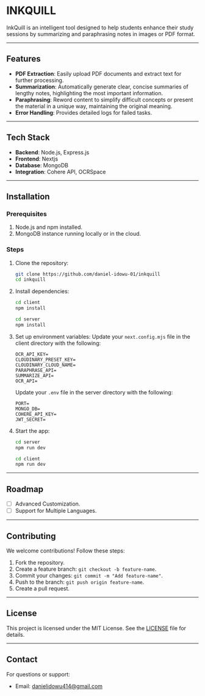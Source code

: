 # INKQUILL

InkQuill is an intelligent tool designed to help students enhance their study sessions by summarizing and paraphrasing notes in images or PDF format.

---
## Features

- **PDF Extraction**: Easily upload PDF documents and extract text for further processing.
- **Summarization**: Automatically generate clear, concise summaries of lengthy notes, highlighting the most important information.
- **Paraphrasing**: Reword content to simplify difficult concepts or present the material in a unique way, maintaining the original meaning.
- **Error Handling**: Provides detailed logs for failed tasks.

---
## Tech Stack

- **Backend**: Node.js, Express.js
- **Frontend**: Nextjs
- **Database**: MongoDB
- **Integration**: Cohere API, OCRSpace

---
## Installation

### Prerequisites

1. Node.js and npm installed.
2. MongoDB instance running locally or in the cloud.

### Steps

1. Clone the repository:
   ```bash
   git clone https://github.com/daniel-idowu-01/inkquill
   cd inkquill
   ```

2. Install dependencies:
   ```bash
   cd client
   npm install
   ```
   ```bash
   cd server
   npm install
   ```

3. Set up environment variables:
  Update your `next.config.mjs` file in the client directory with the following:
   ```env
   OCR_API_KEY=
   CLOUDINARY_PRESET_KEY=
   CLOUDINARY_CLOUD_NAME=
   PARAPHRASE_API=
   SUMMARIZE_API=
   OCR_API=
   ```
   Update your `.env` file in the server directory with the following:
   ```env
   PORT=
   MONGO_DB=
   COHERE_API_KEY=
   JWT_SECRET=
   ```

4. Start the app:
   ```bash
   cd server
   npm run dev
   ```
   ```bash
   cd client
   npm run dev
   ```
---

## Roadmap

- [ ] Advanced Customization.
- [ ] Support for Multiple Languages.

---

## Contributing

We welcome contributions! Follow these steps:

1. Fork the repository.
2. Create a feature branch: `git checkout -b feature-name`.
3. Commit your changes: `git commit -m "Add feature-name"`.
4. Push to the branch: `git push origin feature-name`.
5. Create a pull request.

---

## License

This project is licensed under the MIT License. See the [LICENSE](LICENSE) file for details.

---

## Contact

For questions or support:

- Email: danielidowu414@gmail.com
